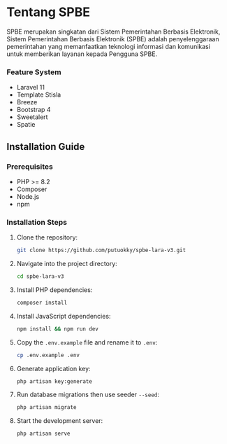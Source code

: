 # Tentang SPBE

SPBE merupakan singkatan dari Sistem Pemerintahan Berbasis Elektronik, Sistem Pemerintahan Berbasis Elektronik (SPBE) adalah penyelenggaraan pemerintahan yang memanfaatkan teknologi informasi dan komunikasi untuk memberikan layanan kepada Pengguna SPBE.

### Feature System

-   Laravel 11
-   Template Stisla
-   Breeze
-   Bootstrap 4
-   Sweetalert
-   Spatie

## Installation Guide

### Prerequisites

-   PHP >= 8.2
-   Composer
-   Node.js
-   npm

### Installation Steps

1. Clone the repository:

    ```bash
    git clone https://github.com/putuokky/spbe-lara-v3.git
    ```

2. Navigate into the project directory:

    ```bash
    cd spbe-lara-v3
    ```

3. Install PHP dependencies:

    ```bash
    composer install
    ```

4. Install JavaScript dependencies:

    ```bash
    npm install && npm run dev
    ```

5. Copy the `.env.example` file and rename it to `.env`:

    ```bash
    cp .env.example .env
    ```

6. Generate application key:

    ```bash
    php artisan key:generate
    ```

7. Run database migrations then use seeder `--seed`:

    ```bash
    php artisan migrate
    ```

8. Start the development server:
    ```bash
    php artisan serve
    ```
